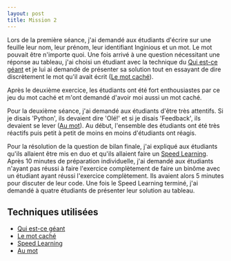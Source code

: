 ```yaml
---
layout: post
title: Mission 2
---
```


Lors de la première séance, j'ai demandé aux étudiants d'écrire sur une feuille leur nom, leur prénom, leur identifiant Inginious et un mot. Le mot pouvait être n'importe quoi. Une fois arrivé à une question nécessitant une réponse au tableau, j'ai choisi un étudiant avec la technique du [Qui est-ce géant]({{site.baseurl}}/techniques/qui-est-ce-geant/) et je lui ai demandé de présenter sa solution tout en essayant de dire discrètement le mot qu'il avait écrit ([Le mot caché]({{site.baseurl}}/techniques/le-mot-cache/)).

Après le deuxième exercice, les étudiants ont été fort enthousiastes par ce jeu du mot caché et m'ont demandé d'avoir moi aussi un mot caché.

Pour la deuxième séance, j'ai demandé aux étudiants d'être très attentifs. Si je disais 'Python', ils devaient dire 'Olé!' et si je disais 'Feedback', ils devaient se lever ([Au mot]({{site.baseurl}}/techniques/au-mot/)). Au début, l'ensemble des étudiants ont été très réactifs puis petit à petit de moins en moins d'étudiants ont réagis.

Pour la résolution de la question de bilan finale, j'ai expliqué aux étudiants qu'ils allaient être mis en duo et qu'ils allaient faire un [Speed Learning]({{site.baseurl}}/techniques/speed-learning/). Après 10 minutes de préparation individuelle, j'ai demandé aux étudiants n'ayant pas réussi à faire l'exercice complètement de faire un binôme avec un étudiant ayant réussi l'exercice complètement. Ils avaient alors 5 minutes pour discuter de leur code. Une fois le Speed Learning terminé, j'ai demandé à quatre étudiants de présenter leur solution au tableau.

## Techniques utilisées

- [Qui est-ce géant]({{site.baseurl}}/techniques/qui-est-ce-geant/)
- [Le mot caché]({{site.baseurl}}/techniques/le-mot-cache/)
- [Speed Learning]({{site.baseurl}}/techniques/speed-learning/)
- [Au mot]({{site.baseurl}}/techniques/au-mot/)
